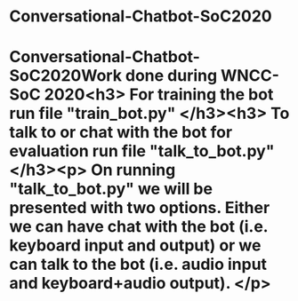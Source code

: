 # Conversational-Chatbot-SoC2020
# Conversational-Chatbot-SoC2020Work done during WNCC-SoC 2020&lt;h3> For training the bot run file "train_bot.py" &lt;/h3>&lt;h3> To talk to or chat with the bot for evaluation run file "talk_to_bot.py" &lt;/h3>&lt;p> On running "talk_to_bot.py" we will be presented with two options. Either we can have chat with the bot (i.e. keyboard input and output) or we can talk to the bot (i.e. audio input and keyboard+audio output). &lt;/p>
